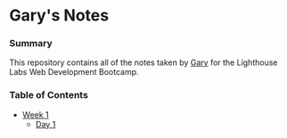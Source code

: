 # Gary's Notes

### Summary

This repository contains all of the notes taken by [Gary](https://github.com/GingSing) for the Lighthouse Labs Web Development Bootcamp.

### Table of Contents

* [Week 1](/Week_1)
  * [Day 1](/Week_1/Day_1)